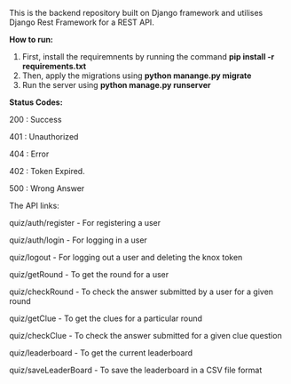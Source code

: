 This is the backend repository built on Django framework and utilises Django Rest Framework for a REST API.

**How to run:**

1. First, install the requiremnents by running the command **pip install -r requirements.txt**
2. Then, apply the migrations using **python manange.py migrate**
3. Run the server using **python manage.py runserver**

**Status Codes:**

200 : Success

401 : Unauthorized

404 : Error

402 : Token Expired.

500 : Wrong Answer

The API links:

quiz/auth/register - For registering a user

quiz/auth/login - For logging in a user

quiz/logout - For logging out a user and deleting the knox token

quiz/getRound - To get the round for a user

quiz/checkRound - To check the answer submitted by a user for a given round

quiz/getClue - To get the clues for a particular round

quiz/checkClue - To check the answer submitted for a given clue question

quiz/leaderboard - To get the current leaderboard

quiz/saveLeaderBoard - To save the leaderboard in a CSV file format

